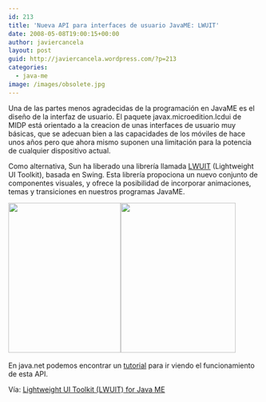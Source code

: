 ```yaml
---
id: 213
title: 'Nueva API para interfaces de usuario JavaME: LWUIT'
date: 2008-05-08T19:00:15+00:00
author: javiercancela
layout: post
guid: http://javiercancela.wordpress.com/?p=213
categories:
  - java-me
image: /images/obsolete.jpg
---
```

Una de las partes menos agradecidas de la programación en JavaME es el diseño de la interfaz de usuario. El paquete javax.microedition.lcdui de MIDP está orientado a la creacion de unas interfaces de usuario muy básicas, que se adecuan bien a las capacidades de los móviles de hace unos años pero que ahora mismo suponen una limitación para la potencia de cualquier dispositivo actual.

Como alternativa, Sun ha liberado una librería llamada [LWUIT](https://lwuit.dev.java.net/ "LWUIT") (Lightweight UI Toolkit), basada en Swing. Esta librería propociona un nuevo conjunto de componentes visuales, y ofrece la posibilidad de incorporar animaciones, temas y transiciones en nuestros programas JavaME.

[<img class="alignnone size-medium wp-image-214" src="/images/uploads/2008/05/picture54.png?w=225" alt="" width="225" height="300" srcset="/images/uploads/2008/05/picture54.png 241w, /images/uploads/2008/05/picture54-225x300.png 225w" sizes="(max-width: 225px) 100vw, 225px" />](/images/uploads/2008/05/picture54.png)[<img class="alignnone size-medium wp-image-215" src="/images/uploads/2008/05/picture49.png?w=230" alt="" width="230" height="300" srcset="/images/uploads/2008/05/picture49.png 246w, /images/uploads/2008/05/picture49-231x300.png 231w" sizes="(max-width: 230px) 100vw, 230px" />](/images/uploads/2008/05/picture49.png)

En java.net podemos encontrar un [tutorial](https://lwuit.dev.java.net/tutorial/ "LWUIT Tutorial") para ir viendo el funcionamiento de esta API.

Vía: [Lightweight UI Toolkit (LWUIT) for Java ME](http://weblog.cenriqueortiz.com/javame%2cj2me/2008/05/08/lightweight-ui-toolkit-lwuit-for-java-me/ "Lightweight UI Toolkit (LWUIT) for Java ME")